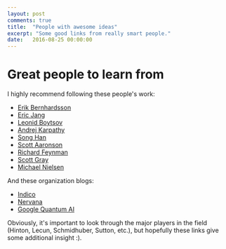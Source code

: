 ```yaml
---
layout: post
comments: true
title:  "People with awesome ideas"
excerpt: "Some good links from really smart people."
date:   2016-08-25 00:00:00
---
```


# Great people to learn from

I highly recommend following these people's work:

* [Erik Bernhardsson](https://erikbern.com/)
* [Eric Jang](http://evjang.com/)
* [Leonid Boytsov](http://searchivarius.org/)
* [Andrej Karpathy](http://karpathy.github.io/)
* [Song Han](https://scholar.google.com/citations?user=E0iCaa4AAAAJ&hl=en)
* [Scott Aaronson](http://www.scottaaronson.com/blog/)
* [Richard Feynman](http://www.feynman.com/)
* [Scott Gray](https://twitter.com/scottgray76)
* [Michael Nielsen](http://michaelnielsen.org/)

And these organization blogs:

* [Indico](https://indico.io/blog/)
* [Nervana](https://www.nervanasys.com/blog/)
* [Google Quantum AI](http://research.google.com/pubs/QuantumAI.html)

Obviously, it's important to look through the major players in the field (Hinton, Lecun, Schmidhuber, Sutton, etc.), but hopefully these links give some additional insight :).
